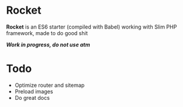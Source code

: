 # Rocket

**Rocket** is an ES6 starter (compiled with Babel) working with Slim PHP framework, made to do good shit

***Work in progress, do not use atm***


# Todo

* Optimize router and sitemap
* Preload images
* Do great docs
